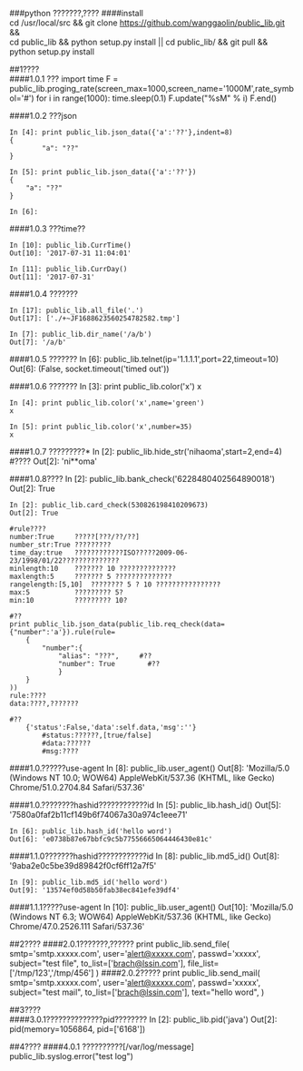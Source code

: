 ###python ???????,????
####install    
    cd /usr/local/src && git clone https://github.com/wanggaolin/public_lib.git && \
    cd public_lib && python setup.py install || cd public_lib/ && git pull && python setup.py  install

##1????    
####1.0.1 ???
        import time
        F = public_lib.proging_rate(screen_max=1000,screen_name='1000M',rate_symbol='#')
        for i in range(1000):
            time.sleep(0.1)
            F.update("%sM" % i)
        F.end()
    

####1.0.2 ???json    

    In [4]: print public_lib.json_data({'a':'??'},indent=8)
    {
            "a": "??"
    }
    
    In [5]: print public_lib.json_data({'a':'??'})
    {
        "a": "??"
    }
    
    In [6]: 


####1.0.3 ???time??

    In [10]: public_lib.CurrTime()
    Out[10]: '2017-07-31 11:04:01'
    
    In [11]: public_lib.CurrDay()
    Out[11]: '2017-07-31'


####1.0.4 ???????

    In [17]: public_lib.all_file('.')
    Out[17]: ['./+~JF1688623560254782582.tmp']

    In [7]: public_lib.dir_name('/a/b')
    Out[7]: '/a/b'
        
####1.0.5 ???????
    In [6]: public_lib.telnet(ip='1.1.1.1',port=22,timeout=10)
    Out[6]: (False, socket.timeout('timed out'))
           

####1.0.6 ???????
    In [3]: print public_lib.color('x')
    x
    
    In [4]: print public_lib.color('x',name='green')
    x
    
    In [5]: print public_lib.color('x',number=35)
    x
    
####1.0.7 ?????????*
    In [2]: public_lib.hide_str('nihaoma',start=2,end=4) #????
    Out[2]: 'ni**oma'
    
    
####1.0.8????
    In [2]: public_lib.bank_check('6228480402564890018')
    Out[2]: True

    In [2]: public_lib.card_check(530826198410209673)
    Out[2]: True

    #rule????
    number:True     ?????[???/??/??]
    number_str:True ?????????
    time_day:true	????????????ISO?????2009-06-23/1998/01/22??????????????
    minlength:10	??????? 10 ??????????????
    maxlength:5	    ??????? 5 ??????????????
    rangelength:[5,10]	???????? 5 ? 10 ????????????????
	max:5	        ????????? 5?
	min:10	        ????????? 10?

    #??
    print public_lib.json_data(public_lib.req_check(data={"number":'a'}).rule(rule=
        {
            "number":{
                "alias": "???",     #??
                "number": True        #??
                }
        }
    ))
    rule:????
    data:????,???????

    #??
        {'status':False,'data':self.data,'msg':''}
            #status:??????,[true/false]
            #data:??????
            #msg:????

####1.0.??????use-agent
    In [8]: public_lib.user_agent()
    Out[8]: 'Mozilla/5.0 (Windows NT 10.0; WOW64) AppleWebKit/537.36 (KHTML, like Gecko) Chrome/51.0.2704.84 Safari/537.36'

####1.0.????????hashid????????????id
    In [5]: public_lib.hash_id()
    Out[5]: '7580a0faf2b11cf149b6f74067a30a974c1eee71'
    
    In [6]: public_lib.hash_id('hello word')
    Out[6]: 'e0738b87e67bbfc9c5b77556665064446430e81c'

####1.1.0???????hashid????????????id
    In [8]: public_lib.md5_id()
    Out[8]: '9aba2e0c5be39d89842f0cf6ff12a7f5'
    
    In [9]: public_lib.md5_id('hello word')
    Out[9]: '13574ef0d58b50fab38ec841efe39df4'

####1.1.1?????use-agent
    In [10]: public_lib.user_agent()
    Out[10]: 'Mozilla/5.0 (Windows NT 6.3; WOW64) AppleWebKit/537.36 (KHTML, like Gecko) Chrome/47.0.2526.111 Safari/537.36'

##2????
####2.0.1???????,??????
    print public_lib.send_file(
        smtp='smtp.xxxxx.com',
        user='alert@xxxxx.com',
        passwd='xxxxx',
        subject="test file",
        to_list=['brach@lssin.com'],
        file_list=['/tmp/123','/tmp/456']
    )
####2.0.2?????
    print public_lib.send_mail(
        smtp='smtp.xxxxx.com',
        user='alert@xxxxx.com',
        passwd='xxxxx',
        subject="test mail",
        to_list=['brach@lssin.com'],
        text="hello word",
    )    

##3????            
####3.0.1??????????????pid????????
    In [2]: public_lib.pid('java')
    Out[2]: pid(memory=1056864, pid=['6168'])
    
    
    
##4????
####4.0.1 ??????????[/var/log/message]
    public_lib.syslog.error("test log")  